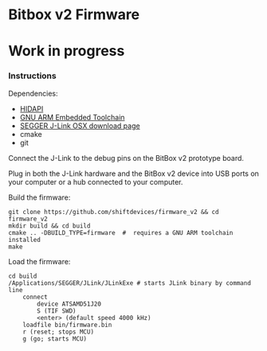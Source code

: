 Bitbox v2 Firmware
==================

# Work in progress

### Instructions

Dependencies:
- [HIDAPI](https://github.com/signal11/hidapi)
- [GNU ARM Embedded Toolchain](https://developer.arm.com/open-source/gnu-toolchain/gnu-rm/downloads)
- [SEGGER J-Link OSX download page](https://www.segger.com/downloads/jlink/JLink_MacOSX_V630d.pkg)
- cmake
- git

Connect the J-Link to the debug pins on the BitBox v2 prototype board.

Plug in both the J-Link hardware and the BitBox v2 device into USB ports on your computer or a hub connected to your computer.

Build the firmware:
```
git clone https://github.com/shiftdevices/firmware_v2 && cd firmware_v2
mkdir build && cd build
cmake .. -DBUILD_TYPE=firmware  #  requires a GNU ARM toolchain installed
make
```

Load the firmware:
```
cd build
/Applications/SEGGER/JLink/JLinkExe # starts JLink binary by command line
    connect
        device ATSAMD51J20
        S (TIF SWD)
        <enter> (default speed 4000 kHz)
    loadfile bin/firmware.bin
    r (reset; stops MCU)
    g (go; starts MCU)
```
